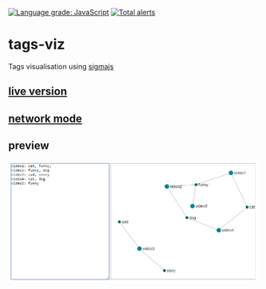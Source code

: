 [![Language grade: JavaScript](https://img.shields.io/lgtm/grade/javascript/g/Klemek/tags-viz.svg?logo=lgtm&logoWidth=18)](https://lgtm.com/projects/g/Klemek/tags-viz/context:javascript)
[![Total alerts](https://img.shields.io/lgtm/alerts/g/Klemek/tags-viz.svg?logo=lgtm&logoWidth=18)](https://lgtm.com/projects/g/Klemek/tags-viz/alerts/)

# tags-viz

Tags visualisation using [sigmajs](http://sigmajs.org/)

## [live version](https://klemek.github.io/tags-viz/index.html)
## [network mode](https://klemek.github.io/tags-viz/net.html)

## preview
![preview](preview.png)
